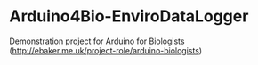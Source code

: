 Arduino4Bio-EnviroDataLogger
============================
Demonstration project for Arduino for Biologists (http://ebaker.me.uk/project-role/arduino-biologists)
